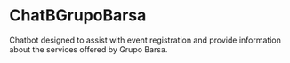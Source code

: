 # ChatBGrupoBarsa
Chatbot designed to assist with event registration and provide information about the services offered by Grupo Barsa.
